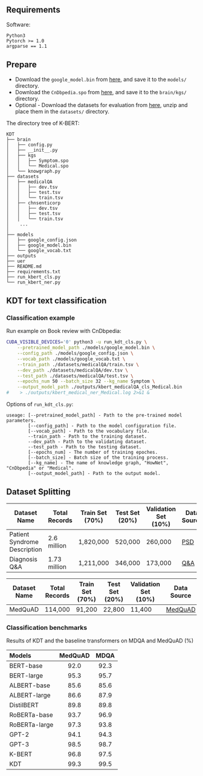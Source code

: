 ## Requirements

Software:
```
Python3
Pytorch >= 1.0
argparse == 1.1
```


## Prepare

* Download the ``google_model.bin`` from [here](https://share.weiyun.com/5GuzfVX), and save it to the ``models/`` directory.
* Download the ``CnDbpedia.spo`` from [here](https://share.weiyun.com/5BvtHyO), and save it to the ``brain/kgs/`` directory.
* Optional - Download the datasets for evaluation from [here](https://share.weiyun.com/5Id9PVZ), unzip and place them in the ``datasets/`` directory.

The directory tree of K-BERT:
```
KDT
├── brain
│   ├── config.py
│   ├── __init__.py
│   ├── kgs
│   │   ├── Symptom.spo
│   │   └── Medical.spo
│   └── knowgraph.py
├── datasets
│   ├── medicalQA
│   │   ├── dev.tsv
│   │   ├── test.tsv
│   │   └── train.tsv
│   ├── chnsenticorp
│   │   ├── dev.tsv
│   │   ├── test.tsv
│   │   └── train.tsv
│    ...
│
├── models
│   ├── google_config.json
│   ├── google_model.bin
│   └── google_vocab.txt
├── outputs
├── uer
├── README.md
├── requirements.txt
├── run_kbert_cls.py
└── run_kbert_ner.py
```


## KDT for text classification

### Classification example

Run example on Book review with CnDbpedia:
```sh
CUDA_VISIBLE_DEVICES='0' python3 -u run_kdt_cls.py \
    --pretrained_model_path ./models/google_model.bin \
    --config_path ./models/google_config.json \
    --vocab_path ./models/google_vocab.txt \
    --train_path ./datasets/medicalQA/train.tsv \
    --dev_path ./datasets/medicalQA/dev.tsv \
    --test_path ./datasets/medicalQA/test.tsv \
    --epochs_num 50 --batch_size 32 --kg_name Symptom \
    --output_model_path ./outputs/kbert_medicalQA_cls_Medical.bin
#    > ./outputs/kbert_medical_ner_Medical.log 2>&1 &
```

Options of ``run_kdt_cls.py``:
```
useage: [--pretrained_model_path] - Path to the pre-trained model parameters.
        [--config_path] - Path to the model configuration file.
        [--vocab_path] - Path to the vocabulary file.
        --train_path - Path to the training dataset.
        --dev_path - Path to the validating dataset.
        --test_path - Path to the testing dataset.
        [--epochs_num] - The number of training epoches.
        [--batch_size] - Batch size of the training process.
        [--kg_name] - The name of knowledge graph, "HowNet", "CnDbpedia" or "Medical".
        [--output_model_path] - Path to the output model.
```

## Dataset Splitting

| Dataset Name                  | Total Records | Train Set (70%) | Test Set (20%) | Validation Set (10%)   | Data Source    | 
|-------------------------------|---------------|------------------|----------------|-------------------------|----------------|
| Patient Syndrome Description  | 2.6 million   | 1,820,000        | 520,000        | 260,000                 | [PSD](https://docs.google.com/spreadsheets/d/19U7Z5Zz2QXm2DQT52fHASZZ-NjrcY1G8/edit?usp=drive_web&ouid=117840673524464449789&rtpof=true) | 
| Diagnosis Q&A                 | 1.73 million  | 1,211,000        | 346,000        | 173,000                 | [Q&A](https://docs.google.com/spreadsheets/d/1hYNXeobhHPBM1uiHa_YLZFbPh--Jmal2/edit?usp=drive_web&ouid=117840673524464449789&rtpof=true) | 


| Dataset Name | Total Records | Train Set (70%) | Test Set (20%) | Validation Set (10%)  | Data Source     |
|--------------|---------------|-----------------|----------------|-----------------------|-----------------|
| MedQuAD      | 114,000       | 91,200          | 22,800         | 11,400                | [MedQuAD](https://github.com/abachaa/MedQuAD)|





### Classification benchmarks

Results of KDT and the baseline transformers on MDQA and MedQuAD (%)

| Models        | MedQuAD      | MDQA          |
| :-----        | :----:       | :----:        |
| BERT-base     | 92.0         | 92.3          |
| BERT-large    | 95.3         | 95.7          |
| ALBERT-base   | 85.6         | 85.6          |
| ALBERT-large  | 86.6         | 87.9          |
| DistilBERT    | 89.8         | 89.8          |
| RoBERTa-base  | 93.7         | 96.9          |
| RoBERTa-large | 97.3         | 93.8          |
| GPT-2         | 94.1         | 94.3          |
| GPT-3         | 98.5         | 98.7          |
| K-BERT        | 96.8         | 97.5          |
| KDT           | 99.3         | 99.5          |





